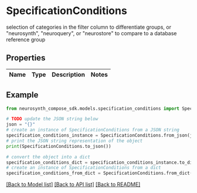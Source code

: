 # SpecificationConditions

selection of categories in the filter column to differentiate groups, or \"neurosynth\", \"neuroquery\", or \"neurostore\" to compare to a database reference group

## Properties

Name | Type | Description | Notes
------------ | ------------- | ------------- | -------------

## Example

```python
from neurosynth_compose_sdk.models.specification_conditions import SpecificationConditions

# TODO update the JSON string below
json = "{}"
# create an instance of SpecificationConditions from a JSON string
specification_conditions_instance = SpecificationConditions.from_json(json)
# print the JSON string representation of the object
print(SpecificationConditions.to_json())

# convert the object into a dict
specification_conditions_dict = specification_conditions_instance.to_dict()
# create an instance of SpecificationConditions from a dict
specification_conditions_from_dict = SpecificationConditions.from_dict(specification_conditions_dict)
```
[[Back to Model list]](../README.md#documentation-for-models) [[Back to API list]](../README.md#documentation-for-api-endpoints) [[Back to README]](../README.md)


